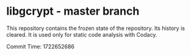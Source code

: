# libgcrypt - master branch

This repository contains the frozen state of the repository.
Its history is cleared. It is used only for static code
analysis with Codacy.

Commit Time: 1722652686